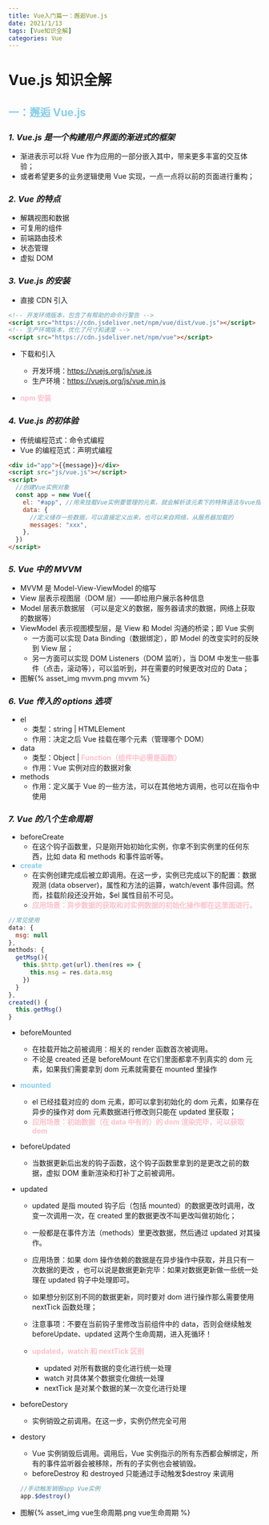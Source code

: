 ```yaml
---
title: Vue入门篇一：邂逅Vue.js
date: 2021/1/13
tags: [Vue知识全解]
categories: Vue
---
```


# Vue.js 知识全解

## <span style="color:skyblue">一：邂逅 Vue.js</span>

### _1. Vue.js 是一个构建用户界面的渐进式的框架_

- 渐进表示可以将 Vue 作为应用的一部分嵌入其中，带来更多丰富的交互体验；
- 或者希望更多的业务逻辑使用 Vue 实现，一点一点将以前的页面进行重构；

### _2. Vue 的特点_

- 解耦视图和数据
- 可复用的组件
- 前端路由技术
- 状态管理
- 虚拟 DOM

### _3. Vue.js 的安装_

- 直接 CDN 引入

```html
<!-- 开发环境版本，包含了有帮助的命令行警告 -->
<script src="https://cdn.jsdeliver.net/npm/vue/dist/vue.js"></script>
<!-- 生产环境版本，优化了尺寸和速度 -->
<script src="https://cdn.jsdeliver.net/npm/vue"></script>
```

- 下载和引入

  - 开发环境：https://vuejs.org/js/vue.js
  - 生产环境：https://vuejs.org/js/vue.min.js

- <b style="color:pink">npm 安装</b>

### _4. Vue.js 的初体验_

- 传统编程范式：命令式编程
- Vue 的编程范式：声明式编程

```html
<div id="app">{{message}}</div>
<script src="js/vue.js"></script>
<script>
  //创建Vue实例对象
  const app = new Vue({
    el: "#app", //用来挂载Vue实例要管理的元素，就会解析该元素下的特殊语法与vue指令
    data: {
      //定义储存一些数据，可以直接定义出来，也可以来自网络，从服务器加载的
      messages: "xxx",
    },
  })
</script>
```

### _5. Vue 中的 MVVM_

- MVVM 是 Model-View-ViewModel 的缩写
- View 层表示视图层（DOM 层）——即给用户展示各种信息
- Model 层表示数据层 （可以是定义的数据，服务器请求的数据，网络上获取的数据等）
- ViewModel 表示视图模型层，是 View 和 Model 沟通的桥梁；即 Vue 实例
  - 一方面可以实现 Data Binding（数据绑定），即 Model 的改变实时的反映到 View 层；
  - 另一方面可以实现 DOM Listeners（DOM 监听），当 DOM 中发生一些事件（点击，滚动等），可以监听到，并在需要的时候更改对应的 Data；
- 图解{% asset_img mvvm.png mvvm %}

### _6. Vue 传入的 options 选项_

- el
  - 类型：string | HTMLElement
  - 作用：决定之后 Vue 挂载在哪个元素（管理哪个 DOM）
- data
  - 类型：Object | <b style="color:pink">Function（组件中必需是函数）</b>
  - 作用：Vue 实例对应的数据对象
- methods
  - 作用：定义属于 Vue 的一些方法，可以在其他地方调用，也可以在指令中使用

### _7. Vue 的八个生命周期_

- beforeCreate
  - 在这个钩子函数里，只是刚开始初始化实例，你拿不到实例里的任何东西，比如 data 和 methods 和事件监听等。
- <b style="color:skyblue">create</b>
  - 在实例创建完成后被立即调用。在这一步，实例已完成以下的配置：数据观测 (data observer)，属性和方法的运算，watch/event 事件回调。然而，挂载阶段还没开始，$el 属性目前不可见。
  - <b style="color:pink">应用场景：异步数据的获取和对实例数据的初始化操作都在这里面进行。</b>

```js
//常见使用
data: {
  msg: null
},
methods: {
  getMsg(){
    this.$http.get(url).then(res => {
      this.msg = res.data.msg
    })
  }
},
created() {
  this.getMsg()
}
```

- beforeMounted

  - 在挂载开始之前被调用：相关的 render 函数首次被调用。
  - 不论是 created 还是 beforeMount 在它们里面都拿不到真实的 dom 元素，如果我们需要拿到 dom 元素就需要在 mounted 里操作

- <b style="color:skyblue">mounted</b>
  - el 已经挂载对应的 dom 元素，即可以拿到初始化的 dom 元素，如果存在异步的操作对 dom 元素数据进行修改则只能在 updated 里获取；
  - <b style="color:pink">应用场景：初始数据（在 data 中有的）的 dom 渲染完毕，可以获取 dom</b>
- beforeUpdated
  - 当数据更新后出发的钩子函数，这个钩子函数里拿到的是更改之前的数据，虚拟 DOM 重新渲染和打补丁之前被调用。
- updated

  - updated 是指 mouted 钩子后（包括 mounted）的数据更改时调用，改变一次调用一次，在 created 里的数据更改不叫更改叫做初始化；
  - 一般都是在事件方法（methods）里更改数据，然后通过 updated 对其操作。

  - 应用场景：如果 dom 操作依赖的数据是在异步操作中获取，并且只有一次数据的更改 ，也可以说是数据更新完毕：如果对数据更新做一些统一处理在 updated 钩子中处理即可。
  - 如果想分别区别不同的数据更新，同时要对 dom 进行操作那么需要使用 nextTick 函数处理；
  - 注意事项：不要在当前钩子里修改当前组件中的 data，否则会继续触发 beforeUpdate、updated 这两个生命周期，进入死循环！
  - <b style="color:pink">updated，watch 和 nextTick 区别</b>
    - updated 对所有数据的变化进行统一处理
    - watch 对具体某个数据变化做统一处理
    - nextTick 是对某个数据的某一次变化进行处理

- beforeDestory
  - 实例销毁之前调用。在这一步，实例仍然完全可用
- destory

  - Vue 实例销毁后调用。调用后，Vue 实例指示的所有东西都会解绑定，所有的事件监听器会被移除，所有的子实例也会被销毁。
  - beforeDestroy 和 destroyed 只能通过手动触发$destroy 来调用

  ```js
  //手动触发销毁app Vue实例
  app.$destroy()
  ```

- 图解{% asset_img vue生命周期.png vue生命周期 %}
